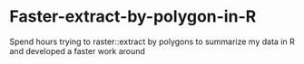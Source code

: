 # Faster-extract-by-polygon-in-R
Spend hours trying to raster::extract by polygons to summarize my data in R and developed a faster work around
